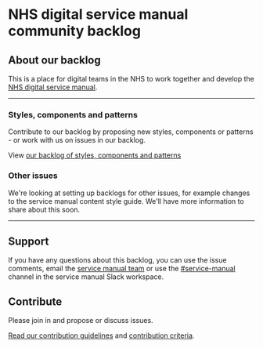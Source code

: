 # NHS digital service manual community backlog

## About our backlog

This is a place for digital teams in the NHS to work together and develop the [NHS digital service manual](https://beta.nhs.uk/service-manual/). 

---

### **Styles, components and patterns**

Contribute to our backlog by proposing new styles, components or patterns - or work with us on issues in our backlog.

View [our backlog of styles, components and patterns](https://github.com/nhsuk/nhsuk-service-manual-backlog/projects/1)

### **Other issues**

We're looking at setting up backlogs for other issues, for example changes to the service manual content style guide. We'll have more information to share about this soon.

---

## Support

If you have any questions about this backlog, you can use the issue comments, email the [service manual team](mailto:service-manual@nhs.net) or use the [#service-manual](https://nhs-service-manual.slack.com/messages/CF6CNGB7E) channel in the service manual Slack workspace.


## Contribute

Please join in and propose or discuss issues.

[Read our contribution guidelines](CONTRIBUTING.md) and [contribution criteria](CRITERIA.md).
